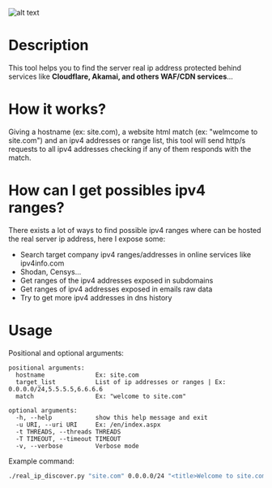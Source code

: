 ![alt text](https://github.com/elefr3n/real_ip_discover/blob/master/sample.gif?raw=true)
# Description
This tool helps you to find the server real ip address protected behind services like **Cloudflare, Akamai, and others WAF/CDN services**... 

# How it works?
Giving a hostname (ex: site.com), a website html match (ex: "welmcome to site.com") and an ipv4 addresses or range list, this tool will send http/s requests to all ipv4 addresses checking if any of them responds with the match.

# How can I get possibles ipv4 ranges?
There exists a lot of ways to find possible ipv4 ranges where can be hosted the real server ip address, here I expose some:
 - Search target company ipv4 ranges/addresses in online services like ipv4info.com
 - Shodan, Censys...
 - Get ranges of the ipv4 addresses exposed in subdomains
 - Get ranges of ipv4 addresses exposed in emails raw data
 - Try to get more ipv4 addresses in dns history

# Usage
Positional and optional arguments:
```
positional arguments:
  hostname              Ex: site.com
  target_list           List of ip addresses or ranges | Ex: 0.0.0.0/24,5.5.5.5,6.6.6.6
  match                 Ex: "welcome to site.com"

optional arguments:
  -h, --help            show this help message and exit
  -u URI, --uri URI     Ex: /en/index.aspx
  -t THREADS, --threads THREADS
  -T TIMEOUT, --timeout TIMEOUT
  -v, --verbose         Verbose mode
```

Example command:
```sh
./real_ip_discover.py "site.com" 0.0.0.0/24 "<title>Welcome to site.com"
```
